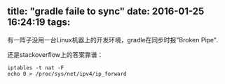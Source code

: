 title: "gradle faile to sync"
date: 2016-01-25 16:24:19
tags:
---


有一阵子没用一台Linux机器上的开发环境，gradle在同步时报"Broken Pipe".

还是stackoverflow上的答案靠谱：

```
iptables -t nat -F
echo 0 > /proc/sys/net/ipv4/ip_forward
```

